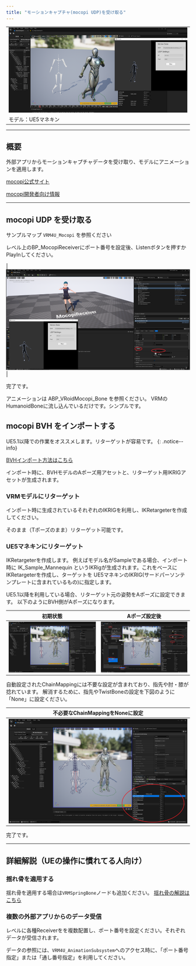 ```yaml
---
title: "モーションキャプチャ(mocopi UDP)を受け取る"
---
```


||
|-|
|[![](./assets/images/small/08a_m5.png)](../assets/images/small/08a_m5.png)|
|モデル：UE5マネキン|

----

## 概要

外部アプリからモーションキャプチャデータを受け取り、モデルにアニメーションを適用します。

[mocopi公式サイト](https://www.sony.jp/mocopi)

[mocopi開発者向け情報](https://www.sony.net/Products/mocopi-dev/jp/documents/Home/TechSpec.html)

----

## mocopi UDP を受け取る

サンプルマップ `VRM4U_Mocopi` を参照ください

レベル上のBP_MocopiReceiverにポート番号を設定後、Listenボタンを押すかPlayInしてください。

|[![](./assets/images/small/08a_m1.png)](../assets/images/small/08a_m1.png)|

完了です。

アニメーションは ABP_VRoidMocopi_Bone を参照ください。
VRMのHumanoidBoneに流し込んでいるだけです。シンプルです。

## mocopi BVH をインポートする

UE5.1以降での作業をオススメします。リターゲットが容易です。
{: .notice--info}

[BVHインポート方法はこちら](../04_bvh/)

インポート時に、BVHモデルのAポーズ用アセットと、リターゲット用IKRIGアセットが生成されます。

### VRMモデルにリターゲット

インポート時に生成されているそれぞれのIKRIGを利用し、IKRetargeterを作成してください。

そのまま（Tポーズのまま）リターゲット可能です。

### UE5マネキンにリターゲット

IKRetargeterを作成します。
例えばモデル名がSampleである場合、インポート時に IK_Sample_Mannequin というIKRigが生成されます。これをベースにIKRetargeterを作成し、ターゲットを UE5マネキンのIKRIG(サードパーソンテンプレートに含まれているもの)に指定します。

UE5.1以降を利用している場合、リターゲット元の姿勢をAポーズに設定できます。
以下のようにBVH側がAポーズになります。

|初期状態|Aポーズ設定後|
|-|-|
|[![](./assets/images/small/08a_m4.png)](../assets/images/small/08a_m4.png)|[![](./assets/images/small/08a_m2.png)](../assets/images/small/08a_m2.png)|

自動設定されたChainMappingには不要な設定が含まれており、指先や肘・膝が捻れています。
解消するために、指先やTwistBoneの設定を下図のように「None」に設定ください。

|不必要なChainMappingをNoneに設定|
|-|
|[![](./assets/images/small/08a_m3.png)](../assets/images/small/08a_m3.png)|

完了です。

----

## 詳細解説（UEの操作に慣れてる人向け）

### 揺れ骨を適用する

揺れ骨を適用する場合は`VRMSpringBone`ノードも追加ください。
[揺れ骨の解説はこちら](../01_animation/)

### 複数の外部アプリからのデータ受信

レベルに各種Receiverをを複数配置し、ポート番号を設定ください。それぞれデータが受信されます。

データの参照には、`VRM4U_AnimationSubsystem`へのアクセス時に、「ポート番号指定」または「通し番号指定」を利用してください。
